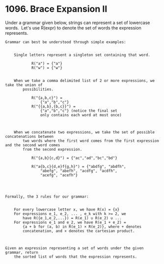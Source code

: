 # 1096. Brace Expansion II

Under a grammar given below, strings can represent a set of lowercase words.  Let's use
        R(expr) to denote the set of words the expression
        represents.

    Grammar can best be understood through simple examples:

    
        Single letters represent a singleton set containing that word.
            
                R("a") = {"a"}
                R("w") = {"w"}
            
        
        When we take a comma delimited list of 2 or more expressions, we take the union of
            possibilities.
            
                R("{a,b,c}") =
                    {"a","b","c"}
                R("{{a,b},{b,c}}") =
                    {"a","b","c"} (notice the final set
                    only contains each word at most once)
                
            
        
        When we concatenate two expressions, we take the set of possible concatenations between
            two words where the first word comes from the first expression and the second word comes
            from the second expression.
            
                R("{a,b}{c,d}") = {"ac","ad","bc","bd"}
                
                R("a{b,c}{d,e}f{g,h}") = {"abdfg", "abdfh",
                    "abefg", "abefh", "acdfg", "acdfh",
                    "acefg", "acefh"}
            
        
    

    Formally, the 3 rules for our grammar:

    
        For every lowercase letter x, we have R(x) = {x}
        For expressions e_1, e_2, ... , e_k with k >= 2, we
            have R({e_1,e_2,...}) = R(e_1) ∪ R(e_2) ∪ ...
        For expressions e_1 and e_2, we have R(e_1 + e_2) =
            {a + b for (a, b) in R(e_1) × R(e_2)}, where + denotes
            concatenation, and × denotes the cartesian product.
        
    

    Given an expression representing a set of words under the given grammar, return
        the sorted list of words that the expression represents.